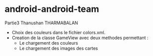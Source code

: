 # android-android-team
Partie3 Thanushan THARMABALAN
- Choix des couleurs dans le fichier colors.xml.
- Creation de la classe GameView avec deux methodes permettant :
    - Le chargement des couleurs
    - Le chargement des images des cartes